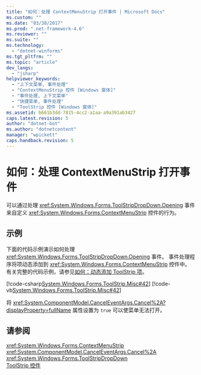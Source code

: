 ```yaml
---
title: "如何：处理 ContextMenuStrip 打开事件 | Microsoft Docs"
ms.custom: ""
ms.date: "03/30/2017"
ms.prod: ".net-framework-4.6"
ms.reviewer: ""
ms.suite: ""
ms.technology: 
  - "dotnet-winforms"
ms.tgt_pltfrm: ""
ms.topic: "article"
dev_langs: 
  - "jsharp"
helpviewer_keywords: 
  - "上下文菜单, 事件处理"
  - "ContextMenuStrip 控件 [Windows 窗体]"
  - "事件处理, 上下文菜单"
  - "快捷菜单, 事件处理"
  - "ToolStrip 控件 [Windows 窗体]"
ms.assetid: b661b3dd-7815-4cc2-a1aa-a9a391ab3427
caps.latest.revision: 5
author: "dotnet-bot"
ms.author: "dotnetcontent"
manager: "wpickett"
caps.handback.revision: 5
---
```

# 如何：处理 ContextMenuStrip 打开事件
可以通过处理 <xref:System.Windows.Forms.ToolStripDropDown.Opening> 事件来自定义 <xref:System.Windows.Forms.ContextMenuStrip> 控件的行为。  
  
## 示例  
 下面的代码示例演示如何处理 <xref:System.Windows.Forms.ToolStripDropDown.Opening> 事件。  事件处理程序将项动态添加到 <xref:System.Windows.Forms.ContextMenuStrip> 控件中。  有关完整的代码示例，请参见[如何：动态添加 ToolStrip 项](../../../../docs/framework/winforms/controls/how-to-add-toolstrip-items-dynamically.md)。  
  
 [!code-csharp[System.Windows.Forms.ToolStrip.Misc#42](../../../../samples/snippets/csharp/VS_Snippets_Winforms/System.Windows.Forms.ToolStrip.Misc/CS/Program.cs#42)]
 [!code-vb[System.Windows.Forms.ToolStrip.Misc#42](../../../../samples/snippets/visualbasic/VS_Snippets_Winforms/System.Windows.Forms.ToolStrip.Misc/VB/Program.vb#42)]  
  
 将 <xref:System.ComponentModel.CancelEventArgs.Cancel%2A?displayProperty=fullName> 属性设置为 `true` 可以使菜单无法打开。  
  
## 请参阅  
 <xref:System.Windows.Forms.ContextMenuStrip>   
 <xref:System.ComponentModel.CancelEventArgs.Cancel%2A>   
 <xref:System.Windows.Forms.ToolStripDropDown>   
 [ToolStrip 控件](../../../../docs/framework/winforms/controls/toolstrip-control-windows-forms.md)